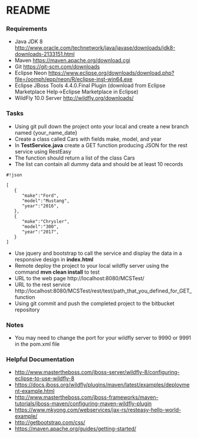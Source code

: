 # README #

### Requirements ###

* Java JDK 8 http://www.oracle.com/technetwork/java/javase/downloads/jdk8-downloads-2133151.html
* Maven https://maven.apache.org/download.cgi
* Git https://git-scm.com/downloads
* Eclipse Neon https://www.eclipse.org/downloads/download.php?file=/oomph/epp/neon/R/eclipse-inst-win64.exe
* Eclipse JBoss Tools 4.4.0.Final Plugin (download from Eclipse Marketplace Help->Eclipse Marketplace in Eclipse)
* WildFly 10.0 Server http://wildfly.org/downloads/

### Tasks ###
* Using git pull down the project onto your local and create a new branch named {your_name_date}
* Create a class called Cars with fields make, model, and year
* In **TestService.java** create a GET function producing JSON for the rest service using RestEasy
* The function should return a list of the class Cars
* The list can contain all dummy data and should be at least 10 records
```
#!json

[
   {
      "make":"Ford",
      "model":"Mustang",
      "year":"2016",
   },
   {
      "make":"Chrysler",
      "model":"300",
      "year":"2017",
   }
]
```
* Use jquery and bootstrap to call the service and display the data in a responsive design in **index.html**
* Remote deploy the project to your local wildfly server using the command **mvn clean install** to test
* URL to the web page http://localhost:8080/MCSTest/
* URL to the rest service http://localhost:8080/MCSTest/rest/test/path_that_you_defined_for_GET_function
* Using git commit and push the completed project to the bitbucket repository

### Notes ###
* You may need to change the port for your wildfly server to 9990 or 9991 in the pom.xml file

### Helpful Documentation ###

* http://www.mastertheboss.com/jboss-server/wildfly-8/configuring-eclipse-to-use-wildfly-8
* https://docs.jboss.org/wildfly/plugins/maven/latest/examples/deployment-example.html
* http://www.mastertheboss.com/jboss-frameworks/maven-tutorials/jboss-maven/configuring-maven-wildfly-plugin
* https://www.mkyong.com/webservices/jax-rs/resteasy-hello-world-example/
* http://getbootstrap.com/css/
* https://maven.apache.org/guides/getting-started/